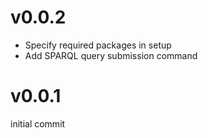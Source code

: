 v0.0.2
======

 * Specify required packages in setup
 * Add SPARQL query submission command

v0.0.1
======

initial commit
